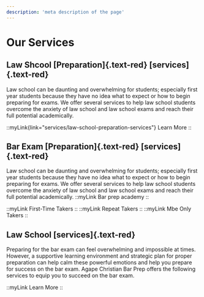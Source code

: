 ```yaml
---
description: 'meta description of the page'
---
```


# Our Services

## Law Shcool [Preparation]{.text-red} [services]{.text-red}

Law school can be daunting and overwhelming for students; especially first year students because they have no idea what to expect or how to begin preparing for exams. We offer several services to help law school students overcome the anxiety of law school and law school exams and reach their full potential academically.

::myLink{link="services/law-school-preparation-services"}
Learn More
::

## Bar Exam [Preparation]{.text-red} [services]{.text-red}

Law school can be daunting and overwhelming for students; especially first year students because they have no idea what to expect or how to begin preparing for exams. We offer several services to help law school students overcome the anxiety of law school and law school exams and reach their full potential academically.
::myLink
Bar prep academy
::

::myLink
First-Time Takers
::
::myLink
Repeat Takers
::
::myLink
Mbe Only Takers
::

## Law School [services]{.text-red}

Preparing for the bar exam can feel overwhelming and impossible at times. However, a supportive learning environment and strategic plan for proper preparation can help calm these powerful emotions and help you prepare for success on the bar exam. Agape Christian Bar Prep offers the following services to equip you to succeed on the bar exam.

::myLink
Learn More
::

